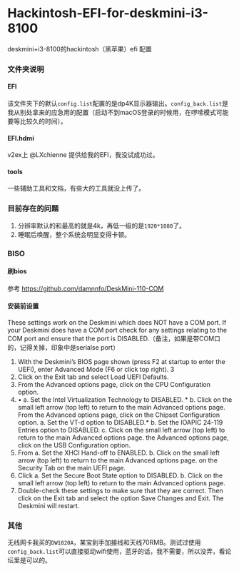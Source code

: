 # Hackintosh-EFI-for-deskmini-i3-8100
deskmini+i3-8100的hackintosh（黑苹果）efi 配置


### 文件夹说明

#### EFI
该文件夹下的默认`config.list`配置的是dp4K显示器输出。`config_back.list`是我从别处拿来的应急用的配置（启动不到macOS登录的时候用，在啰嗦模式可能要等比较久的时间）。

#### EFI.hdmi
v2ex上 @LXchienne 提供给我的EFI，我没试成功过。

#### tools
一些辅助工具和文档，有些大的工具就没上传了。

### 目前存在的问题
1. 分辨率默认的和最高的就是4k，再低一级的是`1920*1080`了。
2. 睡眠后唤醒，整个系统会明显变得卡顿。

### BISO

#### 刷bios
参考 https://github.com/damnnfo/DeskMini-110-COM 

#### 安装前设置

These settings work on the Deskmini which does NOT have a COM port. If your Deskmini does have a COM port check for any settings relating to the COM port and ensure that the port is DISABLED.（备注，如果是带COM口的，记得关掉，印象中是serialse port）
1. With the Deskmini’s BIOS page shown (press F2 at startup to enter the UEFI), enter Advanced Mode (F6 or click top right).
  3
2. Click on the Exit tab and select Load UEFI Defaults.
3. From the Advanced options page, click on the CPU Configuration option.
4. •
a. Set the Intel Virtualization Technology to DISABLED. *
b. Click on the small left arrow (top left) to return to the main Advanced
options page.
From the Advanced options page, click on the Chipset Configuration option.
a. Set the VT-d option to DISABLED.*
b. Set the IOAPIC 24-119 Entries option to DISABLED.
c. Click on the small left arrow (top left) to return to the main Advanced
options page.
the Advanced options page, click on the USB Configuration option.
5. From
a. Set the XHCI Hand-off to ENABLED.
b. Click on the small left arrow (top left) to return to the main Advanced
options page.
on the Security Tab on the main UEFI page.
6. Click
a. Set the Secure Boot State option to DISABLED.
b. Click on the small left arrow (top left) to return to the main Advanced
options page.
7. Double-check these settings to make sure that they are correct. Then click on the
Exit tab and select the option Save Changes and Exit. The Deskmini will restart.

### 其他
无线网卡我买的`DW1820A`，某宝到手加接线和天线70RMB。测试过使用`config_back.list`可以直接驱动wifi使用，蓝牙的话，我不需要，所以没弄，看论坛里是可以的。



